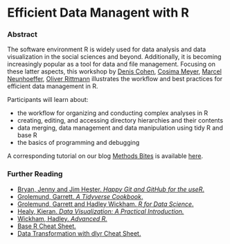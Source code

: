 # Efficient Data Managent with R

### Abstract
The software environment R is widely used for data analysis and data visualization in the social sciences and beyond. Additionally, it is becoming increasingly popular as a tool for data and file management. Focusing on these latter aspects, this workshop by [Denis Cohen](https://twitter.com/denis_cohen), [Cosima Meyer](https://twitter.com/cosima_meyer), [Marcel Neunhoeffer](https://twitter.com/mneunho), [Oliver Rittmann](https://gess.uni-mannheim.de/doctoral-programs/social-and-behavioral-sciences-cdss/students/people/show/oliver-rittmann.html) illustrates the workflow and best practices for efficient data management in R.

Participants will learn about:

- the workflow for organizing and conducting complex analyses in R
- creating, editing, and accessing directory hierarchies and their contents
- data merging, data management and data manipulation using tidy R and base R
- the basics of programming and debugging

A corresponding tutorial on our blog [Methods Bites](https://www.mzes.uni-mannheim.de/socialsciencedatalab/) is available [here](https://www.mzes.uni-mannheim.de/socialsciencedatalab/article/efficient-data-r/).

### Further Reading
- [Bryan, Jenny and Jim Hester. *Happy Git and GitHub for the useR*.](https://happygitwithr.com/)
- [Grolemund, Garrett. *A Tidyverse Cookbook*.](https://rstudio-education.github.io/tidyverse-cookbook/how-to-use-this-book.html)
- [Grolemund, Garrett and Hadley Wickham. *R for Data Science*.](https://r4ds.had.co.nz/)
- [Healy, Kieran. *Data Visualization: A Practical Introduction.*](https://press.princeton.edu/books/hardcover/9780691181615/data-visualization)
- [Wickham, Hadley. *Advanced R.*](https://adv-r.hadley.nz/)
- [Base R Cheat Sheet.](http://github.com/rstudio/cheatsheets/raw/master/base-r.pdf)
- [Data Transformation with dlyr Cheat Sheet.](https://github.com/rstudio/cheatsheets/raw/master/data-transformation.pdf)

